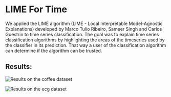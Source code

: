 # LIME For Time

We applied the LIME algorithm (LIME - Local Interpretable Model-Agnostic Explanations) developed by Marco Tulio Ribeiro, Sameer Singh and Carlos Guestrin to time series classification. The goal was to explain time series classification algorithms by highlighting the areas of the timeseries used by the classifier in its prediction. That way a user of the classification algorithm can determine if the algorithm can be trusted.

## Results:

![Results on the coffee dataset](/results/coffee/coffee_24_10_noise.JPG)

![Results on the ecg dataset](/results/ecg/ecg_17_5_total_mean.JPG)
